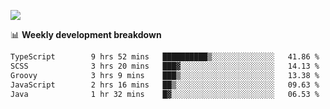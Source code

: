 ![](https://github-readme-stats-v2-three.vercel.app/api/top-langs/?username=akshayxml&theme=dark&hide_border=true&include_all_commits=true&count_private=true&layout=compact&size_weight=0.5&count_weight=0.5&hide=Jupyter%20Notebook%2Cobjective-c%2Cmakefile%2Cc%2Chtml%2Ccss%2Cscss&langs_count=6&exclude_repo=github-readme-stats-v2)

📊 **Weekly development breakdown**
<!--START_SECTION:waka-->

```txt
TypeScript        9 hrs 52 mins   ██████████▒░░░░░░░░░░░░░░   41.86 %
SCSS              3 hrs 20 mins   ███▓░░░░░░░░░░░░░░░░░░░░░   14.13 %
Groovy            3 hrs 9 mins    ███▒░░░░░░░░░░░░░░░░░░░░░   13.38 %
JavaScript        2 hrs 16 mins   ██▒░░░░░░░░░░░░░░░░░░░░░░   09.63 %
Java              1 hr 32 mins    █▓░░░░░░░░░░░░░░░░░░░░░░░   06.53 %
```

<!--END_SECTION:waka-->
